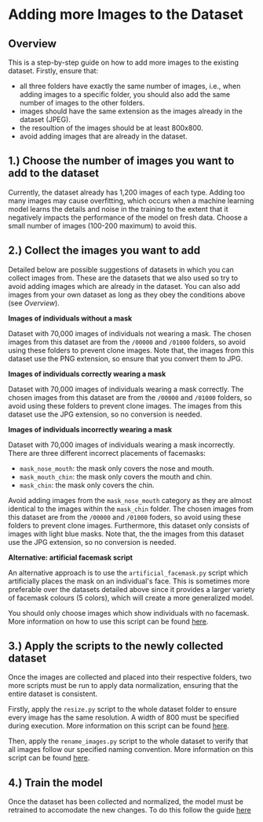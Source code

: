 # Adding more Images to the Dataset

## Overview

This is a step-by-step guide on how to add more images to the existing dataset.  Firstly, ensure that:
- all three folders have exactly the same number of images, i.e., when adding images to a specific folder, you should also add the same number of images to the other folders.
- images should have the same extension as the images already in the dataset (JPEG).
- the resoultion of the images should be at least 800x800.
- avoid adding images that are already in the dataset.

## 1.) Choose the number of images you want to add to the dataset

Currently, the dataset already has 1,200 images of each type.  Adding too many images may cause overfitting, which occurs when a machine learning model learns the details and noise in the training to the extent that it negatively impacts the performance of the model on fresh data.  Choose a small number of images (100-200 maximum) to avoid this.

## 2.) Collect the images you want to add

Detailed below are possible suggestions of datasets in which you can collect images from.  These are the datasets that we also used so try to avoid adding images which are already in the dataset.  You can also add images from your own dataset as long as they obey the conditions above (see *Overview*).

**Images of individuals without a mask**

Dataset with 70,000 images of individuals not wearing a mask.  The chosen images from this dataset are from the `/00000` and `/01000` folders, so avoid using these folders to prevent clone images.  Note that, the images from this dataset use the PNG extension, so ensure that you convert them to JPG.

**Images of individuals correctly wearing a mask**

Dataset with 70,000 images of individuals wearing a mask correctly.  The chosen images from this dataset are from the `/00000` and `/01000` folders, so avoid using these folders to prevent clone images.  The images from this dataset use the JPG extension, so no conversion is needed.

**Images of individuals incorrectly wearing a mask**

Dataset with 70,000 images of individuals wearing a mask incorrectly.  There are three different incorrect placements of facemasks:

- `mask_nose_mouth`: the mask only covers the nose and mouth.
- `mask_mouth_chin`: the mask only covers the mouth and chin.
- `mask_chin`: the mask only covers the chin.

Avoid adding images from the `mask_nose_mouth` category as they are almost identical to the images within the `mask_chin` folder.  The chosen images from this dataset are from the `/00000` and `/01000` foders, so avoid using these folders to prevent clone images.  Furthermore, this dataset only consists of images with light blue masks.  Note that, the the images from this dataset use the JPG extension, so no conversion is needed.

**Alternative: artificial facemask script**

An alternative approach is to use the `artificial_facemask.py` script which artificially places the mask on an individual's face.  This is sometimes more preferable over the datasets detailed above since it provides a larger variety of facemask colours (5 colors), which will create a more generalized model.

You should only choose images which show individuals with no facemask.  More information on how to use this script can be found [here](documentation/manual/dataset/using_dataset_scripts.md).

## 3.) Apply the scripts to the newly collected dataset

Once the images are collected and placed into their respective folders, two more scripts must be run to apply data normalization, ensuring that the entire dataset is consistent.

Firstly, apply the `resize.py` script to the whole dataset folder to ensure every image has the same resolution.  A width of 800 must be specified during execution.  More information on this script can be found [here](documentation/manual/dataset/using_dataset_scripts.md).

Then, apply the `rename_images.py` script to the whole dataset to verify that all images follow our specified naming convention.  More information on this script can be found [here](documentation/manual/dataset/using_dataset_scripts.md).

## 4.) Train the model

Once the dataset has been collected and normalized, the model must be retrained to accomodate the new changes.  To do this follow the guide [here](documentation/manual/running_software_and_training_model/training_the_model.md)
